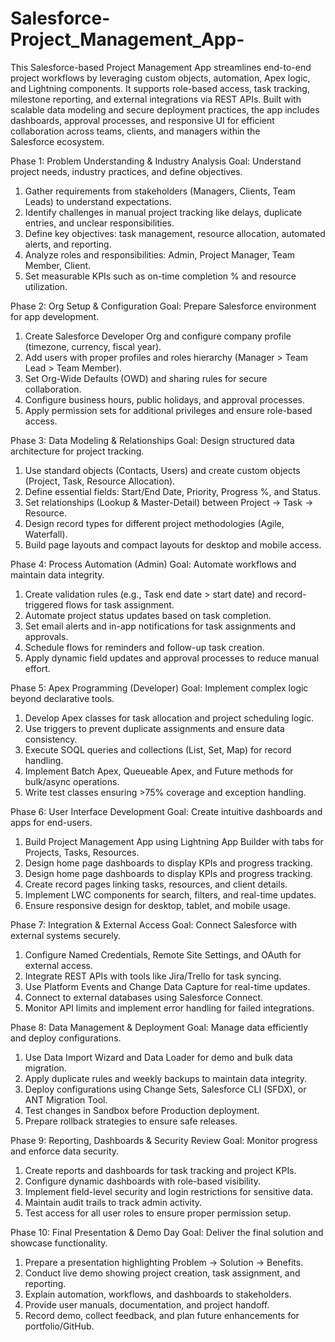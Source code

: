 # Salesforce-Project_Management_App-
This Salesforce-based Project Management App streamlines end-to-end project workflows by leveraging custom objects, automation, Apex logic, and Lightning components. It supports role-based access, task tracking, milestone reporting, and external integrations via REST APIs. Built with scalable data modeling and secure deployment practices, the app includes dashboards, approval processes, and responsive UI for efficient collaboration across teams, clients, and managers within the Salesforce ecosystem.

Phase 1: Problem Understanding & Industry Analysis
Goal: Understand project needs, industry practices, and define objectives.
1. Gather requirements from stakeholders (Managers, Clients, Team Leads) to understand expectations.
2. Identify challenges in manual project tracking like delays, duplicate entries, and unclear responsibilities.
3. Define key objectives: task management, resource allocation, automated alerts, and reporting.
4. Analyze roles and responsibilities: Admin, Project Manager, Team Member, Client.
5. Set measurable KPIs such as on-time completion % and resource utilization.

Phase 2: Org Setup & Configuration
Goal: Prepare Salesforce environment for app development.
1. Create Salesforce Developer Org and configure company profile (timezone, currency, fiscal year).
2. Add users with proper profiles and roles hierarchy (Manager > Team Lead > Team Member).
3. Set Org-Wide Defaults (OWD) and sharing rules for secure collaboration.
4. Configure business hours, public holidays, and approval processes.
5. Apply permission sets for additional privileges and ensure role-based access.

Phase 3: Data Modeling & Relationships
Goal: Design structured data architecture for project tracking.
1. Use standard objects (Contacts, Users) and create custom objects (Project, Task, Resource Allocation).
2. Define essential fields: Start/End Date, Priority, Progress %, and Status.
3. Set relationships (Lookup & Master-Detail) between Project → Task → Resource.
4. Design record types for different project methodologies (Agile, Waterfall).
5. Build page layouts and compact layouts for desktop and mobile access.

Phase 4: Process Automation (Admin)
Goal: Automate workflows and maintain data integrity.
1. Create validation rules (e.g., Task end date > start date) and record-triggered flows for task assignment.
2. Automate project status updates based on task completion.
3. Set email alerts and in-app notifications for task assignments and approvals.
4. Schedule flows for reminders and follow-up task creation.
5. Apply dynamic field updates and approval processes to reduce manual effort.

Phase 5: Apex Programming (Developer)
Goal: Implement complex logic beyond declarative tools.
1. Develop Apex classes for task allocation and project scheduling logic.
2. Use triggers to prevent duplicate assignments and ensure data consistency.
3. Execute SOQL queries and collections (List, Set, Map) for record handling.
4. Implement Batch Apex, Queueable Apex, and Future methods for bulk/async operations.
5. Write test classes ensuring >75% coverage and exception handling.

Phase 6: User Interface Development
Goal: Create intuitive dashboards and apps for end-users.
1. Build Project Management App using Lightning App Builder with tabs for Projects, Tasks, Resources.
2. Design home page dashboards to display KPIs and progress tracking.
2. Design home page dashboards to display KPIs and progress tracking.
3. Create record pages linking tasks, resources, and client details.
4. Implement LWC components for search, filters, and real-time updates.
5. Ensure responsive design for desktop, tablet, and mobile usage.

Phase 7: Integration & External Access
Goal: Connect Salesforce with external systems securely.
1. Configure Named Credentials, Remote Site Settings, and OAuth for external access.
2. Integrate REST APIs with tools like Jira/Trello for task syncing.
3. Use Platform Events and Change Data Capture for real-time updates.
4. Connect to external databases using Salesforce Connect.
5. Monitor API limits and implement error handling for failed integrations.

Phase 8: Data Management & Deployment
Goal: Manage data efficiently and deploy configurations.
1. Use Data Import Wizard and Data Loader for demo and bulk data migration.
2. Apply duplicate rules and weekly backups to maintain data integrity.
3. Deploy configurations using Change Sets, Salesforce CLI (SFDX), or ANT Migration Tool.
4. Test changes in Sandbox before Production deployment.
5. Prepare rollback strategies to ensure safe releases.

Phase 9: Reporting, Dashboards & Security Review
Goal: Monitor progress and enforce data security.
1. Create reports and dashboards for task tracking and project KPIs.
2. Configure dynamic dashboards with role-based visibility.
3. Implement field-level security and login restrictions for sensitive data.
4. Maintain audit trails to track admin activity.
5. Test access for all user roles to ensure proper permission setup.

Phase 10: Final Presentation & Demo Day
Goal: Deliver the final solution and showcase functionality.
1. Prepare a presentation highlighting Problem → Solution → Benefits.
2. Conduct live demo showing project creation, task assignment, and reporting.
3. Explain automation, workflows, and dashboards to stakeholders.
4. Provide user manuals, documentation, and project handoff.
5. Record demo, collect feedback, and plan future enhancements for portfolio/GitHub.






